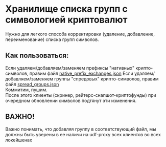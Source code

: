 ﻿# Хранилище списка групп с символогией криптовалют  
Нужно для легкого способа корректировки (удаление, добавление, переименование) списка групп символов.

## Как пользоваться:
Если удаляем/добавляем/заменяем префиксы "нативных" крипто-символов, правим файл [native_prefix_exchanges.json](./native_prefix_exchanges.json)
Если удаляем/добавляем/заменяем группы "спредовых" крипто-символов, правим файл [spread_groups.json](./spread_groups.json)  
Коммитим, пушим.  
После этого клиенты (скринер, рейтерс-снапшот-криптофунды) при очередном обновлении символов подтянут эти изменения.

## ВАЖНО!
Важно понимать, что добавляя группу в соответствующий файл, мы должны быть уверены в ее наличи на udf-proxy всех клиентов во всех локейшенах